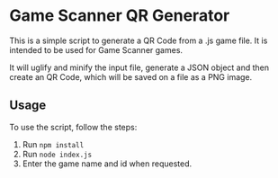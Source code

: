 # Game Scanner QR Generator

This is a simple script to generate a QR Code from a .js game file. It is intended to be used for Game Scanner games.

It will uglify and minify the input file, generate a JSON object and then create an QR Code, which will be saved on a file as a PNG image.

## Usage
To use the script, follow the steps:
  1. Run `npm install`
  2. Run `node index.js`
  3. Enter the game name and id when requested.
